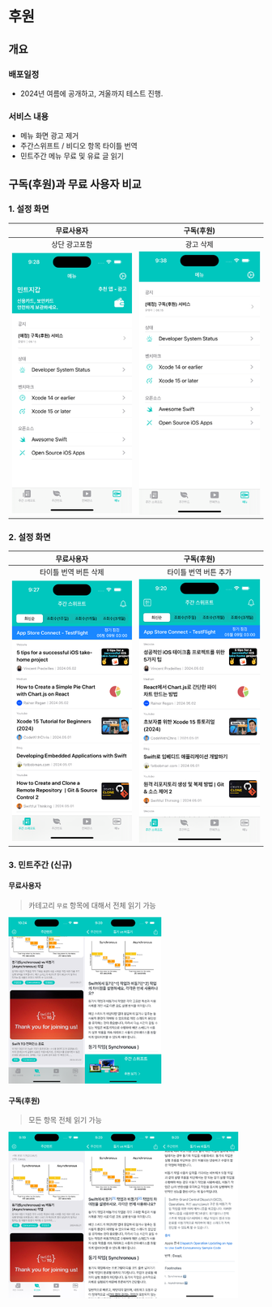 # 후원

## 개요

### 배포일정
* 2024년 여름에 공개하고, 겨울까지 테스트 진행.

### 서비스 내용
* 메뉴 화면 광고 제거
* 주간스위프트 / 비디오 항목 타이틀 번역
* 민트주간 메뉴 무료 및 유료 글 읽기

## 구독(후원)과 무료 사용자 비교

### 1. 설정 화면

|무료사용자|구독(후원)|
|:-----:|:---:|
|상단 광고포함|광고 삭제|
|<img src = "https://raw.githubusercontent.com/MintSwift/MintImage/main/PromotionImage/Menu_AD_2.png" width="100%" height="auto">|<img src = "https://raw.githubusercontent.com/MintSwift/MintImage/main/PromotionImage/Non_Menu.png" width="100%" height="auto"> |


### 2. 설정 화면

|무료사용자|구독(후원)|
|:-----:|:---:|
|타이틀 번역 버튼 삭제|타이틀 번역 버튼 추가|
|<img src = "https://raw.githubusercontent.com/MintSwift/MintImage/main/PromotionImage/Non_Title.png" width="100%" height="auto">|<img src = "https://raw.githubusercontent.com/MintSwift/MintImage/main/PromotionImage/Title_Korean.png" width="100%" height="auto"> |

### 3. 민트주간 (신규)

#### 무료사용자
> 카테고리 `무료` 항목에 대해서 전체 읽기 가능

<img src = "https://raw.githubusercontent.com/MintSwift/MintImage/main/PromotionImage/Free_WeeklyMint.png" width="30%" height="auto"><img src = "https://raw.githubusercontent.com/MintSwift/MintImage/main/PromotionImage/Non_WeeklyMint.png" width="30%" height="auto">

#### 구독(후원)
> 모든 항목 전체 읽기 가능

<img src = "https://raw.githubusercontent.com/MintSwift/MintImage/main/PromotionImage/WeeklyMint_1.png" width="30%" height="auto"><img src = "https://raw.githubusercontent.com/MintSwift/MintImage/main/PromotionImage/WeeklyMint_2.png" width="30%" height="auto"><img src = "https://raw.githubusercontent.com/MintSwift/MintImage/main/PromotionImage/WeeklyMint_3.png" width="30%" height="auto">




